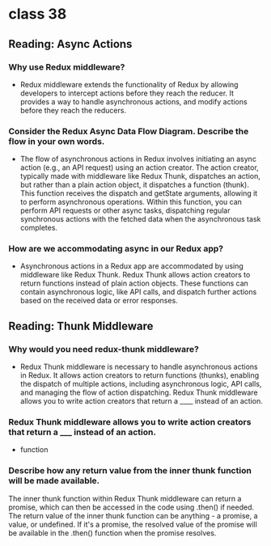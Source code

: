 # class 38

## Reading: Async Actions

### Why use Redux middleware?

- Redux middleware extends the functionality of Redux by allowing developers to intercept actions before they reach the reducer. It provides a way to handle asynchronous actions, and modify actions before they reach the reducers.

### Consider the Redux Async Data Flow Diagram. Describe the flow in your own words.

- The flow of asynchronous actions in Redux involves initiating an async action (e.g., an API request) using an action creator. The action creator, typically made with middleware like Redux Thunk, dispatches an action, but rather than a plain action object, it dispatches a function (thunk). This function receives the dispatch and getState arguments, allowing it to perform asynchronous operations. Within this function, you can perform API requests or other async tasks, dispatching regular synchronous actions with the fetched data when the asynchronous task completes.

### How are we accommodating async in our Redux app?

- Asynchronous actions in a Redux app are accommodated by using middleware like Redux Thunk. Redux Thunk allows action creators to return functions instead of plain action objects. These functions can contain asynchronous logic, like API calls, and dispatch further actions based on the received data or error responses.

## Reading: Thunk Middleware

### Why would you need redux-thunk middleware?

- Redux Thunk middleware is necessary to handle asynchronous actions in Redux. It allows action creators to return functions (thunks), enabling the dispatch of multiple actions, including asynchronous logic, API calls, and managing the flow of action dispatching.
Redux Thunk middleware allows you to write action creators that return a ____ instead of an action.

 ### Redux Thunk middleware allows you to write action creators that return a ___ instead of an action.

- function

### Describe how any return value from the inner thunk function will be made available.

The inner thunk function within Redux Thunk middleware can return a promise, which can then be accessed in the code using .then() if needed. The return value of the inner thunk function can be anything - a promise, a value, or undefined. If it's a promise, the resolved value of the promise will be available in the .then() function when the promise resolves.
